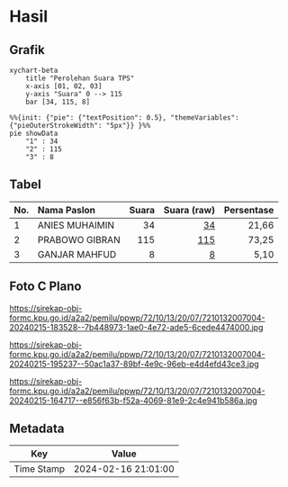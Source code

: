# Hasil

## Grafik

```mermaid
xychart-beta
    title "Perolehan Suara TPS"
    x-axis [01, 02, 03]
    y-axis "Suara" 0 --> 115
    bar [34, 115, 8]
```

```mermaid
%%{init: {"pie": {"textPosition": 0.5}, "themeVariables": {"pieOuterStrokeWidth": "5px"}} }%%
pie showData
    "1" : 34
    "2" : 115
    "3" : 8
```

## Tabel

| No. | Nama Paslon    | Suara | Suara (raw) | Persentase |
|:--- |:-------------- | -----:| -----------:| ----------:|
| 1   | ANIES MUHAIMIN | 34    | [34][p-1]   | 21,66      |
| 2   | PRABOWO GIBRAN | 115   | [115][p-2]  | 73,25      |
| 3   | GANJAR MAHFUD  | 8     | [8][p-3]    | 5,10       |


[p-1]: https://github.com/gigit-pemilu/pemilu-2024-72-sulawesi-tengah/blob/main/pilpres/hitung-suara/sub/72-sulawesi-tengah/sub/10-sigi/sub/13-kinovaro/sub/2007-kalora/sub/004-tps/sub/paslon-1.txt
[p-2]: https://github.com/gigit-pemilu/pemilu-2024-72-sulawesi-tengah/blob/main/pilpres/hitung-suara/sub/72-sulawesi-tengah/sub/10-sigi/sub/13-kinovaro/sub/2007-kalora/sub/004-tps/sub/paslon-2.txt
[p-3]: https://github.com/gigit-pemilu/pemilu-2024-72-sulawesi-tengah/blob/main/pilpres/hitung-suara/sub/72-sulawesi-tengah/sub/10-sigi/sub/13-kinovaro/sub/2007-kalora/sub/004-tps/sub/paslon-3.txt

## Foto C Plano

https://sirekap-obj-formc.kpu.go.id/a2a2/pemilu/ppwp/72/10/13/20/07/7210132007004-20240215-183528--7b448973-1ae0-4e72-ade5-6cede4474000.jpg

https://sirekap-obj-formc.kpu.go.id/a2a2/pemilu/ppwp/72/10/13/20/07/7210132007004-20240215-195237--50ac1a37-89bf-4e9c-96eb-e4d4efd43ce3.jpg

https://sirekap-obj-formc.kpu.go.id/a2a2/pemilu/ppwp/72/10/13/20/07/7210132007004-20240215-164717--e856f63b-f52a-4069-81e9-2c4e941b586a.jpg


## Metadata

| Key        | Value               |
| ---------- | ------------------- |
| Time Stamp | 2024-02-16 21:01:00 |



